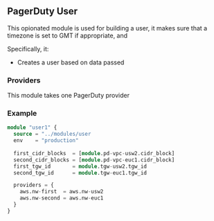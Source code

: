 ## PagerDuty User
This opionated module is used for building a user, it makes sure that a timezone is set to GMT if appropriate, and 

Specifically, it:

* Creates a user based on data passed

### Providers

This module takes one PagerDuty provider

### Example


```terraform
module "user1" {
  source = "../modules/user
  env    = "production"
  
  first_cidr_blocks  = [module.pd-vpc-usw2.cidr_block]
  second_cidr_blocks = [module.pd-vpc-euc1.cidr_block]
  first_tgw_id       = module.tgw-usw2.tgw_id
  second_tgw_id      = module.tgw-euc1.tgw_id

  providers = {
    aws.nw-first  = aws.nw-usw2
    aws.nw-second = aws.nw-euc1
  }
}
```